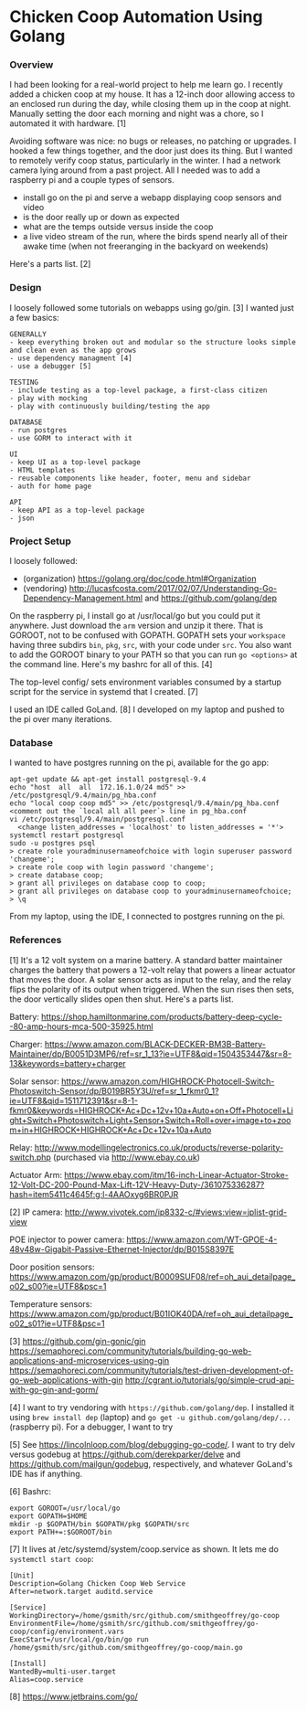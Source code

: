 # Chicken Coop Automation Using Golang 

### Overview

I had been looking for a real-world project to help me learn go.  I recently added a chicken coop at my house. It has a 12-inch door allowing access to an enclosed run during the day, while closing them up in the coop at night. Manually setting the door each morning and night was a chore, so I automated it with hardware. [1]

Avoiding software was nice: no bugs or releases, no patching or upgrades. I hooked a few things together, and the door just does its thing.  But I wanted to remotely verify coop status, particularly in the winter. I had a network camera lying around from a past project. All I needed was to add a raspberry pi and a couple types of sensors. 

- install go on the pi and serve a webapp displaying coop sensors and video
- is the door really up or down as expected
- what are the temps outside versus inside the coop
- a live video stream of the run, where the birds spend nearly all of their awake time (when not freeranging in the backyard on weekends)

Here's a parts list. [2]

### Design

I loosely followed some tutorials on webapps using go/gin. [3]  I wanted just a few basics:

    GENERALLY
    - keep everything broken out and modular so the structure looks simple and clean even as the app grows
    - use dependency managment [4]
    - use a debugger [5]
    
    TESTING
    - include testing as a top-level package, a first-class citizen
    - play with mocking
    - play with continuously building/testing the app
    
    DATABASE
    - run postgres
    - use GORM to interact with it
    
    UI
    - keep UI as a top-level package
    - HTML templates
    - reusable components like header, footer, menu and sidebar
    - auth for home page
    
    API
    - keep API as a top-level package
    - json

### Project Setup

I loosely followed:

- (organization) https://golang.org/doc/code.html#Organization 
- (vendoring) http://lucasfcosta.com/2017/02/07/Understanding-Go-Dependency-Management.html and https://github.com/golang/dep

On the raspberry pi, I install go at /usr/local/go but you could put it anywhere. Just download the `arm` version and unzip it there. That is GOROOT, not to be confused with GOPATH.  GOPATH sets your `workspace` having three subdirs `bin`, `pkg`, `src`, with your code under `src`. You also want to add the GOROOT binary to your PATH so that you can run `go <options>` at the command line.  Here's my bashrc for all of this. [4]

The top-level config/ sets environment variables consumed by a startup script for the service in systemd that I created. [7]

I used an IDE called GoLand. [8]  I developed on my laptop and pushed to the pi over many iterations.

### Database

I wanted to have postgres running on the pi, available for the go app:

    apt-get update && apt-get install postgresql-9.4
    echo "host  all  all  172.16.1.0/24 md5" >> /etc/postgresql/9.4/main/pg_hba.conf
    echo "local coop coop md5" >> /etc/postgresql/9.4/main/pg_hba.conf
    <comment out the `local all all peer`> line in pg_hba.conf
    vi /etc/postgresql/9.4/main/postgresql.conf
      <change listen_addresses = 'localhost' to listen_addresses = '*'>
    systemctl restart postgresql
    sudo -u postgres psql
    > create role youradminusernameofchoice with login superuser password 'changeme';
    > create role coop with login password 'changeme';
    > create database coop;
    > grant all privileges on database coop to coop;
    > grant all privileges on database coop to youradminusernameofchoice;
    > \q

From my laptop, using the IDE, I connected to postgres running on the pi.

### References

[1] It's a 12 volt system on a marine battery. A standard batter maintainer charges the battery that powers a 12-volt relay that powers a linear actuator that moves the door.  A solar sensor acts as input to the relay, and the relay flips the polarity of its output when triggered.  When the sun rises then sets, the door vertically slides open then shut.  Here's a parts list.

Battery: https://shop.hamiltonmarine.com/products/battery-deep-cycle--80-amp-hours-mca-500-35925.html

Charger: https://www.amazon.com/BLACK-DECKER-BM3B-Battery-Maintainer/dp/B0051D3MP6/ref=sr_1_13?ie=UTF8&qid=1504353447&sr=8-13&keywords=battery+charger

Solar sensor: https://www.amazon.com/HIGHROCK-Photocell-Switch-Photoswitch-Sensor/dp/B019BR5Y3U/ref=sr_1_fkmr0_1?ie=UTF8&qid=1511712391&sr=8-1-fkmr0&keywords=HIGHROCK+Ac+Dc+12v+10a+Auto+on+Off+Photocell+Light+Switch+Photoswitch+Light+Sensor+Switch+Roll+over+image+to+zoom+in+HIGHROCK+HIGHROCK+Ac+Dc+12v+10a+Auto

Relay: http://www.modellingelectronics.co.uk/products/reverse-polarity-switch.php (purchased via http://www.ebay.co.uk)

Actuator Arm: https://www.ebay.com/itm/16-inch-Linear-Actuator-Stroke-12-Volt-DC-200-Pound-Max-Lift-12V-Heavy-Duty-/361075336287?hash=item5411c4645f:g:l-4AAOxyg6BR0PJR

[2] IP camera: http://www.vivotek.com/ip8332-c/#views:view=jplist-grid-view

POE injector to power camera: https://www.amazon.com/WT-GPOE-4-48v48w-Gigabit-Passive-Ethernet-Injector/dp/B015S8397E

Door position sensors: https://www.amazon.com/gp/product/B0009SUF08/ref=oh_aui_detailpage_o02_s00?ie=UTF8&psc=1

Temperature sensors: https://www.amazon.com/gp/product/B01IOK40DA/ref=oh_aui_detailpage_o02_s01?ie=UTF8&psc=1

[3] https://github.com/gin-gonic/gin
https://semaphoreci.com/community/tutorials/building-go-web-applications-and-microservices-using-gin
https://semaphoreci.com/community/tutorials/test-driven-development-of-go-web-applications-with-gin
http://cgrant.io/tutorials/go/simple-crud-api-with-go-gin-and-gorm/

[4] I want to try vendoring with `https://github.com/golang/dep`.  I installed it using `brew install dep` (laptop) and `go get -u github.com/golang/dep/...` (raspberry pi).  For a debugger, I want to try  

[5] See https://lincolnloop.com/blog/debugging-go-code/.  I want to try delv versus godebug at https://github.com/derekparker/delve and https://github.com/mailgun/godebug, respectively, and whatever GoLand's IDE has if anything.

[6] Bashrc:

    export GOROOT=/usr/local/go
    export GOPATH=$HOME
    mkdir -p $GOPATH/bin $GOPATH/pkg $GOPATH/src 
    export PATH+=:$GOROOT/bin

[7] It lives at /etc/systemd/system/coop.service as shown.  It lets me do `systemctl start coop`:
    
    [Unit]
    Description=Golang Chicken Coop Web Service
    After=network.target auditd.service
    
    [Service]
    WorkingDirectory=/home/gsmith/src/github.com/smithgeoffrey/go-coop
    EnvironmentFile=/home/gsmith/src/github.com/smithgeoffrey/go-coop/config/environment.vars
    ExecStart=/usr/local/go/bin/go run /home/gsmith/src/github.com/smithgeoffrey/go-coop/main.go
    
    [Install]
    WantedBy=multi-user.target
    Alias=coop.service

[8] https://www.jetbrains.com/go/


